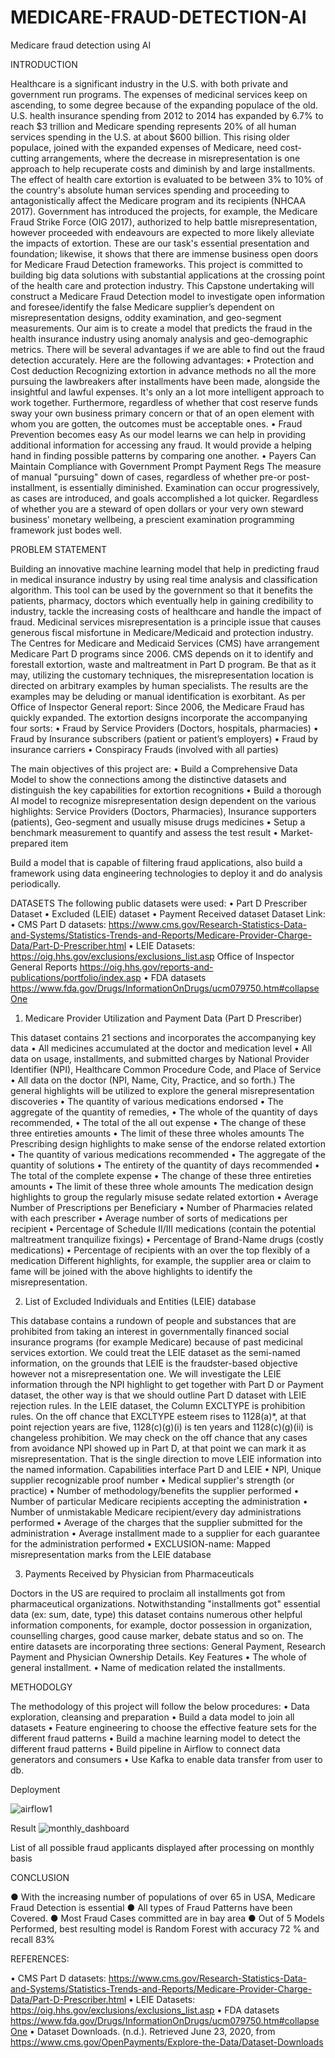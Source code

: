 # MEDICARE-FRAUD-DETECTION-AI
Medicare fraud detection using AI

INTRODUCTION

Healthcare is a significant industry in the U.S. with both private and government run programs. The expenses of medicinal services keep on ascending, to some degree because of the expanding populace of the old. U.S. health insurance spending from 2012 to 2014 has expanded by 6.7% to reach $3 trillion and Medicare spending represents 20% of all human services spending in the U.S. at about $600 billion. This rising older populace, joined with the expanded expenses of Medicare, need cost-cutting arrangements, where the decrease in misrepresentation is one approach to help recuperate costs and diminish by and large installments. The effect of health care extortion is evaluated to be between 3% to 10% of the country's absolute human services spending and proceeding to antagonistically affect the Medicare program and its recipients (NHCAA 2017). Government has introduced the projects, for example, the Medicare Fraud Strike Force (OIG 2017), authorized to help battle misrepresentation, however proceeded with endeavours are expected to more likely alleviate the impacts of extortion. These are our task's essential presentation and foundation; likewise, it shows that there are immense business open doors for Medicare Fraud Detection frameworks. This project is committed to building big data solutions with substantial applications at the crossing point of the health care and protection industry. This Capstone undertaking will construct a Medicare Fraud Detection model to investigate open information and foresee/identify the false Medicare supplier’s dependent on misrepresentation designs, oddity examination, and geo-segment measurements. Our aim is to create a model that predicts the fraud in the health insurance industry using anomaly analysis and geo-demographic metrics. There will be several advantages if we are able to find out the fraud detection accurately. Here are the following advantages: • Protection and Cost deduction Recognizing extortion in advance methods no all the more pursuing the lawbreakers after installments have been made, alongside the insightful and lawful expenses. It's only an a lot more intelligent approach to work together. Furthermore, regardless of whether that cost reserve funds sway your own business primary concern or that of an open element with whom you are gotten, the outcomes must be acceptable ones. • Fraud Prevention becomes easy As our model learns we can help in providing additional information for accessing any fraud. It would provide a helping hand in finding possible patterns by comparing one another. • Payers Can Maintain Compliance with Government Prompt Payment Regs The measure of manual "pursuing" down of cases, regardless of whether pre-or post-installment, is essentially diminished. Examination can occur progressively, as cases are introduced, and goals accomplished a lot quicker. Regardless of whether you are a steward of open dollars or your very own steward business' monetary wellbeing, a prescient examination programming framework just bodes well.

PROBLEM STATEMENT

Building an innovative machine learning model that help in predicting fraud in medical insurance industry by using real time analysis and classification algorithm. This tool can be used by the government so that it benefits the patients, pharmacy, doctors which eventually help in gaining credibility to industry, tackle the increasing costs of healthcare and handle the impact of fraud. Medicinal services misrepresentation is a principle issue that causes generous fiscal misfortune in Medicare/Medicaid and protection industry. The Centres for Medicare and Medicaid Services (CMS) have arrangement Medicare Part D programs since 2006. CMS depends on it to identify and forestall extortion, waste and maltreatment in Part D program. Be that as it may, utilizing the customary techniques, the misrepresentation location is directed on arbitrary examples by human specialists. The results are the examples may be deluding or manual identification is exorbitant. As per Office of Inspector General report: Since 2006, the Medicare Fraud has quickly expanded. The extortion designs incorporate the accompanying four sorts: • Fraud by Service Providers (Doctors, hospitals, pharmacies) • Fraud by Insurance subscribers (patient or patient’s employers) • Fraud by insurance carriers • Conspiracy Frauds (involved with all parties)

The main objectives of this project are: • Build a Comprehensive Data Model to show the connections among the distinctive datasets and distinguish the key capabilities for extortion recognitions • Build a thorough AI model to recognize misrepresentation design dependent on the various highlights: Service Providers (Doctors, Pharmacies), Insurance supporters (patients), Geo-segment and usually misuse drugs medicines • Setup a benchmark measurement to quantify and assess the test result • Market-prepared item

Build a model that is capable of filtering fraud applications, also build a framework using data engineering technologies to deploy it and do analysis periodically.

DATASETS The following public datasets were used: • Part D Prescriber Dataset • Excluded (LEIE) dataset • Payment Received dataset Dataset Link: • CMS Part D datasets: https://www.cms.gov/Research-Statistics-Data-and-Systems/Statistics-Trends-and-Reports/Medicare-Provider-Charge-Data/Part-D-Prescriber.html • LEIE Datasets: https://oig.hhs.gov/exclusions/exclusions_list.asp Office of Inspector General Reports https://oig.hhs.gov/reports-and-publications/portfolio/index.asp • FDA datasets https://www.fda.gov/Drugs/InformationOnDrugs/ucm079750.htm#collapseOne

1. Medicare Provider Utilization and Payment Data (Part D Prescriber)

This dataset contains 21 sections and incorporates the accompanying key data • All medicines accumulated at the doctor and medication level • All data on usage, installments, and submitted charges by National Provider Identifier (NPI), Healthcare Common Procedure Code, and Place of Service • All data on the doctor (NPI, Name, City, Practice, and so forth.) The general highlights will be utilized to explore the general misrepresentation discoveries • The quantity of various medications endorsed • The aggregate of the quantity of remedies, • The whole of the quantity of days recommended, • The total of the all out expense • The change of these three entireties amounts • The limit of these three wholes amounts The Prescribing design highlights to make sense of the endorse related extortion • The quantity of various medications recommended • The aggregate of the quantity of solutions • The entirety of the quantity of days recommended • The total of the complete expense • The change of these three entireties amounts • The limit of these three whole amounts The medication design highlights to group the regularly misuse sedate related extortion • Average Number of Prescriptions per Beneficiary • Number of Pharmacies related with each prescriber • Average number of sorts of medications per recipient • Percentage of Schedule II/III medications (contain the potential maltreatment tranquilize fixings) • Percentage of Brand-Name drugs (costly medications) • Percentage of recipients with an over the top flexibly of a medication Different highlights, for example, the supplier area or claim to fame will be joined with the above highlights to identify the misrepresentation.

2. List of Excluded Individuals and Entities (LEIE) database

This database contains a rundown of people and substances that are prohibited from taking an interest in governmentally financed social insurance programs (for example Medicare) because of past medicinal services extortion. We could treat the LEIE dataset as the semi-named information, on the grounds that LEIE is the fraudster-based objective however not a misrepresentation one. We will investigate the LEIE information through the NPI highlight to get together with Part D or Payment dataset, the other way is that we should outline Part D dataset with LEIE rejection rules. In the LEIE dataset, the Column EXCLTYPE is prohibition rules. On the off chance that EXCLTYPE esteem rises to 1128(a)*, at that point rejection years are five, 1128(c)(g)(i) is ten years and 1128(c)(g)(ii) is changeless prohibition. We may check on the off chance that any cases from avoidance NPI showed up in Part D, at that point we can mark it as misrepresentation. That is the single direction to move LEIE information into the named information. Capabilities interface Part D and LEIE • NPI, Unique supplier recognizable proof number • Medical supplier's strength (or practice) • Number of methodology/benefits the supplier performed • Number of particular Medicare recipients accepting the administration • Number of unmistakable Medicare recipient/every day administrations performed • Average of the charges that the supplier submitted for the administration • Average installment made to a supplier for each guarantee for the administration performed • EXCLUSION-name: Mapped misrepresentation marks from the LEIE database

3. Payments Received by Physician from Pharmaceuticals

Doctors in the US are required to proclaim all installments got from pharmaceutical organizations. Notwithstanding "installments got" essential data (ex: sum, date, type) this dataset contains numerous other helpful information components, for example, doctor possession in organization, counselling charges, good cause marker, debate status and so on. The entire datasets are incorporating three sections: General Payment, Research Payment and Physician Ownership Details. Key Features • The whole of general installment. • Name of medication related the installments.

METHODOLGY

The methodology of this project will follow the below procedures: • Data exploration, cleansing and preparation • Build a data model to join all datasets • Feature engineering to choose the effective feature sets for the different fraud patterns • Build a machine learning model to detect the different fraud patterns • Build pipeline in Airflow to connect data generators and consumers • Use Kafka to enable data transfer from user to db.


Deployment

![airflow1](https://github.com/kiransalunke94/MEDICARE-FRAUD-DETECTION-AI/assets/120722467/d4fa5f53-315c-497f-934f-64ac5be12e48)

Result
![monthly_dashboard](https://github.com/kiransalunke94/MEDICARE-FRAUD-DETECTION-AI/assets/120722467/38e16e87-cc79-4df9-92e4-cef382a593ac)

List of all possible fraud applicants displayed after processing on monthly basis

CONCLUSION

● With the increasing number of populations of over 65 in USA, Medicare Fraud Detection is essential ● All types of Fraud Patterns have been Covered. ● Most Fraud Cases committed are in bay area ● Out of 5 Models Performed, best resulting model is Random Forest with accuracy 72 % and recall 83%

REFERENCES:

• CMS Part D datasets: https://www.cms.gov/Research-Statistics-Data-and-Systems/Statistics-Trends-and-Reports/Medicare-Provider-Charge-Data/Part-D-Prescriber.html • LEIE Datasets: https://oig.hhs.gov/exclusions/exclusions_list.asp • FDA datasets https://www.fda.gov/Drugs/InformationOnDrugs/ucm079750.htm#collapseOne • Dataset Downloads. (n.d.). Retrieved June 23, 2020, from https://www.cms.gov/OpenPayments/Explore-the-Data/Dataset-Downloads
